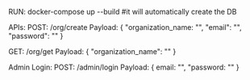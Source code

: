 RUN: docker-compose up --build #it will automatically create the DB


APIs:
POST: /org/create
Payload:
{
    "organization_name: "",
    "email": "",
    "password": ""
}

GET: /org/get
Payload:
{
    "organization_name": ""
}

Admin Login:
POST: /admin/login
Payload:
{
    email: "",
    "password: ""
}
